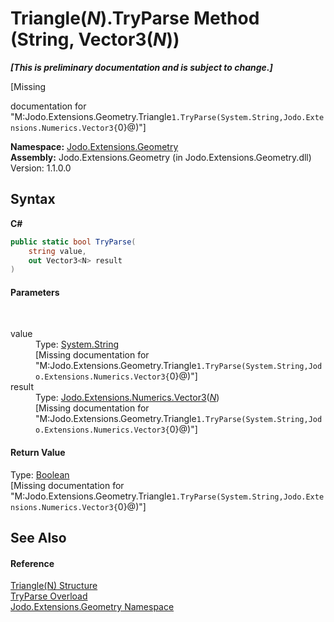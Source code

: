 # Triangle(*N*).TryParse Method (String, Vector3(*N*))
 _**\[This is preliminary documentation and is subject to change.\]**_

\[Missing <summary> documentation for "M:Jodo.Extensions.Geometry.Triangle`1.TryParse(System.String,Jodo.Extensions.Numerics.Vector3{`0}@)"\]

**Namespace:**&nbsp;<a href="N_Jodo_Extensions_Geometry">Jodo.Extensions.Geometry</a><br />**Assembly:**&nbsp;Jodo.Extensions.Geometry (in Jodo.Extensions.Geometry.dll) Version: 1.1.0.0

## Syntax

**C#**<br />
``` C#
public static bool TryParse(
	string value,
	out Vector3<N> result
)
```


#### Parameters
&nbsp;<dl><dt>value</dt><dd>Type: <a href="https://docs.microsoft.com/dotnet/api/system.string" target="_blank" rel="noopener noreferrer">System.String</a><br />\[Missing <param name="value"/> documentation for "M:Jodo.Extensions.Geometry.Triangle`1.TryParse(System.String,Jodo.Extensions.Numerics.Vector3{`0}@)"\]</dd><dt>result</dt><dd>Type: <a href="T_Jodo_Extensions_Numerics_Vector3_1">Jodo.Extensions.Numerics.Vector3</a>(<a href="T_Jodo_Extensions_Geometry_Triangle_1">*N*</a>)<br />\[Missing <param name="result"/> documentation for "M:Jodo.Extensions.Geometry.Triangle`1.TryParse(System.String,Jodo.Extensions.Numerics.Vector3{`0}@)"\]</dd></dl>

#### Return Value
Type: <a href="https://docs.microsoft.com/dotnet/api/system.boolean" target="_blank" rel="noopener noreferrer">Boolean</a><br />\[Missing <returns> documentation for "M:Jodo.Extensions.Geometry.Triangle`1.TryParse(System.String,Jodo.Extensions.Numerics.Vector3{`0}@)"\]

## See Also


#### Reference
<a href="T_Jodo_Extensions_Geometry_Triangle_1">Triangle(N) Structure</a><br /><a href="Overload_Jodo_Extensions_Geometry_Triangle_1_TryParse">TryParse Overload</a><br /><a href="N_Jodo_Extensions_Geometry">Jodo.Extensions.Geometry Namespace</a><br />
